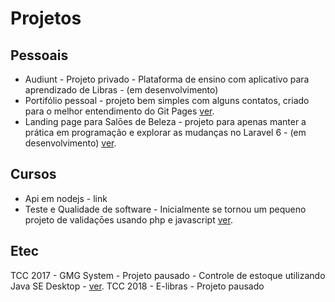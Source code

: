 # Projetos

## Pessoais
- Audiunt - Projeto privado - Plataforma de ensino com aplicativo para aprendizado de Libras - (em desenvolvimento)
- Portifólio pessoal - projeto bem simples com alguns contatos, criado para o melhor entendimento do Git Pages <a href="https://github.com/Guibs1/Guibs1.github.io">ver</a>.
- Landing page para Salōes de Beleza - projeto para apenas manter a prática em programação e explorar as mudanças no Laravel 6 - (em desenvolvimento) <a href="https://github.com/Guibs1/LP_Salon">ver</a>.

## Cursos
- Api em nodejs - link
- Teste e Qualidade de software - Inicialmente se tornou um pequeno projeto de validaçōes usando php e javascript <a href="https://github.com/Guibs1/Testes-QualidadedeSoftware">ver</a>.

## Etec
TCC 2017 - GMG System - Projeto pausado - Controle de estoque utilizando Java SE Desktop - <a href="https://github.com/Guibs1/TCC-Etec-2017/">ver</a>.
TCC 2018 - E-libras - Projeto pausado

